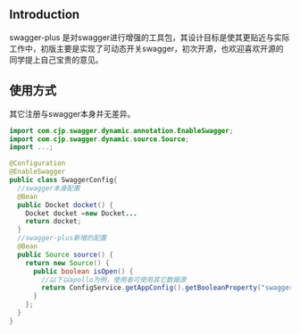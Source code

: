 ## Introduction
swagger-plus 是对swagger进行增强的工具包，其设计目标是使其更贴近与实际工作中，初版主要是实现了可动态开关swagger，初次开源，也欢迎喜欢开源的同学提上自己宝贵的意见。

## 使用方式
其它注册与swagger本身并无差异。

```Java
import com.cjp.swagger.dynamic.annotation.EnableSwagger;
import com.cjp.swagger.dynamic.source.Source;
import ...;

@Configuration
@EnableSwagger
public class SwaggerConfig{
  //swagger本身配置
  @Bean
  public Docket docket() {
    Docket docket =new Docket...
    return docket;
  }
  //swagger-plus新增的配置
  @Bean
  public Source source() {
    return new Source() {
      public boolean isOpen() {
        //以下以apollo为例，使用者可使用其它数据源
        return ConfigService.getAppConfig().getBooleanProperty("swagger.switch", true);
      }
    };
  }
}
